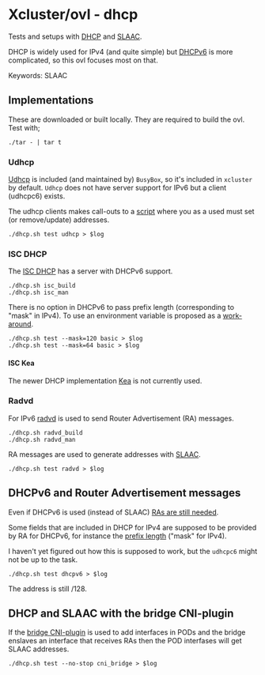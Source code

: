# Xcluster/ovl - dhcp

Tests and setups with
[DHCP](https://en.wikipedia.org/wiki/Dynamic_Host_Configuration_Protocol)
and [SLAAC](https://en.wikipedia.org/wiki/IPv6#Stateless_address_autoconfiguration_(SLAAC)).

DHCP is widely used for IPv4 (and quite simple) but [DHCPv6](
https://www.rfc-editor.org/rfc/rfc8415.html) is more complicated, so
this ovl focuses most on that.

Keywords: SLAAC

## Implementations

These are downloaded or built locally. They are required to build the
ovl. Test with;

```
./tar - | tar t
```

### Udhcp

[Udhcp](https://udhcp.busybox.net/) is included (and maintained by)
`BusyBox`, so it's included in `xcluster` by default. `Udhcp` does not
have server support for IPv6 but a client (udhcpc6) exists.

The udhcp clients makes call-outs to a [script](
default/usr/share/udhcpc/default.script) where you as a used must set
(or remove/update) addresses.

```
./dhcp.sh test udhcp > $log
```

### ISC DHCP

The [ISC DHCP](https://www.isc.org/dhcp/) has a server with DHCPv6
support.

```
./dhcp.sh isc_build
./dhcp.sh isc_man
```

There is no option in DHCPv6 to pass prefix length (corresponding to
"mask" in IPv4). To use an environment variable is proposed as a
[work-around](https://kb.isc.org/docs/aa-01141).

```
./dhcp.sh test --mask=120 basic > $log
./dhcp.sh test --mask=64 basic > $log
```

#### ISC Kea

The newer DHCP implementation [Kea](https://gitlab.isc.org/isc-projects/kea)
is not currently used.


### Radvd

For IPv6 [radvd](https://github.com/radvd-project/radvd) is used to
send Router Advertisement (RA) messages.

```
./dhcp.sh radvd_build
./dhcp.sh radvd_man
```

RA messages are used to generate addresses with
[SLAAC](https://en.wikipedia.org/wiki/IPv6#Stateless_address_autoconfiguration_(SLAAC)).

```
./dhcp.sh test radvd > $log
```



## DHCPv6 and Router Advertisement messages

Even if DHCPv6 is used (instead of SLAAC) [RAs are still needed](
https://blogs.infoblox.com/ipv6-coe/why-you-must-use-icmpv6-router-advertisements-ras/).

Some fields that are included in DHCP for IPv4 are supposed to be
provided by RA for DHCPv6, for instance the [prefix length](
https://serverfault.com/questions/1044554/how-to-get-a-proper-prefix-length-from-dhcpv6-server)
("mask" for IPv4).

I haven't yet figured out how this is supposed to work, but the
`udhcpc6` might not be up to the task.

```
./dhcp.sh test dhcpv6 > $log
```
The address is still /128.



## DHCP and SLAAC with the bridge CNI-plugin

If the [bridge CNI-plugin](https://www.cni.dev/plugins/current/main/bridge/)
is used to add interfaces in PODs and the bridge enslaves an interface that
receives RAs then the POD interfases will get SLAAC addresses.

```
./dhcp.sh test --no-stop cni_bridge > $log
```

